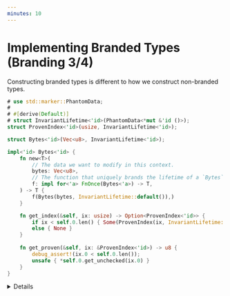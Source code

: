 ```yaml
---
minutes: 10
---
```


# Implementing Branded Types (Branding 3/4)

Constructing branded types is different to how we construct non-branded types.

```rust
# use std::marker::PhantomData;
# 
# #[derive(Default)]
# struct InvariantLifetime<'id>(PhantomData<*mut &'id ()>);
struct ProvenIndex<'id>(usize, InvariantLifetime<'id>);

struct Bytes<'id>(Vec<u8>, InvariantLifetime<'id>);

impl<'id> Bytes<'id> {
    fn new<T>(
        // The data we want to modify in this context.
        bytes: Vec<u8>,
        // The function that uniquely brands the lifetime of a `Bytes`
        f: impl for<'a> FnOnce(Bytes<'a>) -> T,
    ) -> T {
        f(Bytes(bytes, InvariantLifetime::default()),)
    }

    fn get_index(&self, ix: usize) -> Option<ProvenIndex<'id>> {
        if ix < self.0.len() { Some(ProvenIndex(ix, InvariantLifetime::default())) }
        else { None }
    }
    
    fn get_proven(&self, ix: &ProvenIndex<'id>) -> u8 {
        debug_assert!(ix.0 < self.0.len());
        unsafe { *self.0.get_unchecked(ix.0) } 
    }
}
```

<details>

- Motivation: We want to have "proven indexes" for a type, and we don't want
  those indexes to be usable by different variables of the same type. We also
  don't want those indexes to escape a scope.

  Our Branded Type will be `Bytes`: a byte array.

  Our Branded Token will be `ProvenIndex`: an index known to be in range.

- There are several notable parts to this implementation:
  - `new` does not return a `Bytes`, instead asking for "starting data" and a
    use-once Closure that is passed a `Bytes` when it is called.
  - That `new` function has a `for<'a>` on its trait bound.
  - We have both a getter for an index and a getter for a values with a proven
    index.

- Ask: Why does `new` not return a `Bytes`?

  Answer: Because we need `Bytes` to have a unique lifetime controlled by the
  API.

- Ask: So what if `new()` returned `Bytes`, what is the specific harm that it
  would cause?

  Answer: Think about the signature of that hypothetical `new()` method:

  `fn new<'a>() -> Bytes<'a> { ... }`

  This would allow the API user to choose what the lifetime `'a` is, removing
  our ability to guarantee that the lifetimes between different instances of
  `Bytes` are unique and unable to be subtyped to one another.

- Ask: Why do we need both a `get_index` and a `get_proven`?

  Expect "Because we can't know if an index is occupied at compile time"

  Ask: Then what's the point of the proven indexes?

  Answer: Avoiding bounds checking while keeping knowledge of what indexes are
  occupied specific to individual variables, unable to erroneously be used on
  the wrong one. 

  Note: The focus is not on only on avoiding overuse of bounds checks, but also
  on preventing that "cross over" of indexes.

</details>
